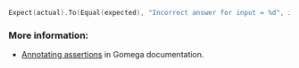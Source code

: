```go
Expect(actual).To(Equal(expected), "Incorrect answer for input = %d", input)
```

### More information:

- [Annotating assertions](https://onsi.github.io/gomega/#annotating-assertions) in Gomega documentation.
